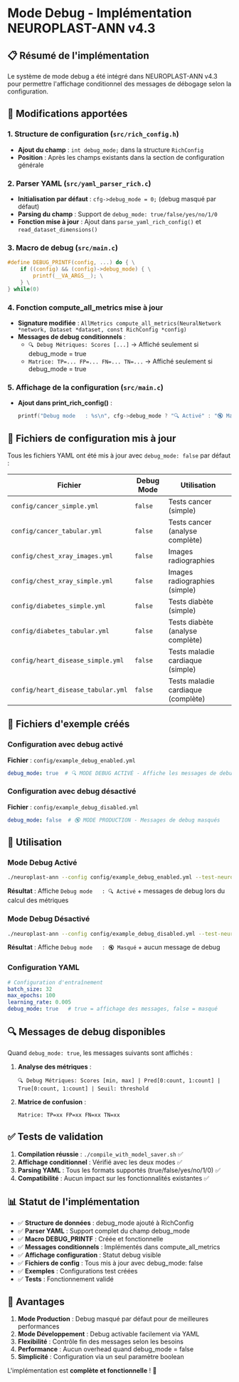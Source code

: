 # Mode Debug - Implémentation NEUROPLAST-ANN v4.3

## 📋 Résumé de l'implémentation

Le système de mode debug a été intégré dans NEUROPLAST-ANN v4.3 pour permettre l'affichage conditionnel des messages de débogage selon la configuration.

## 🔧 Modifications apportées

### 1. Structure de configuration (`src/rich_config.h`)
- **Ajout du champ** : `int debug_mode;` dans la structure `RichConfig`
- **Position** : Après les champs existants dans la section de configuration générale

### 2. Parser YAML (`src/yaml_parser_rich.c`)
- **Initialisation par défaut** : `cfg->debug_mode = 0;` (debug masqué par défaut)
- **Parsing du champ** : Support de `debug_mode: true/false/yes/no/1/0`
- **Fonction mise à jour** : Ajout dans `parse_yaml_rich_config()` et `read_dataset_dimensions()`

### 3. Macro de debug (`src/main.c`)
```c
#define DEBUG_PRINTF(config, ...) do { \
    if ((config) && (config)->debug_mode) { \
        printf(__VA_ARGS__); \
    } \
} while(0)
```

### 4. Fonction compute_all_metrics mise à jour
- **Signature modifiée** : `AllMetrics compute_all_metrics(NeuralNetwork *network, Dataset *dataset, const RichConfig *config)`
- **Messages de debug conditionnels** :
  - `🔍 Debug Métriques: Scores [...]` → Affiché seulement si debug_mode = true
  - `Matrice: TP=... FP=... FN=... TN=...` → Affiché seulement si debug_mode = true

### 5. Affichage de la configuration (`src/main.c`)
- **Ajout dans print_rich_config()** :
  ```c
  printf("Debug mode   : %s\n", cfg->debug_mode ? "🔍 Activé" : "🔇 Masqué");
  ```

## 📁 Fichiers de configuration mis à jour

Tous les fichiers YAML ont été mis à jour avec `debug_mode: false` par défaut :

| Fichier | Debug Mode | Utilisation |
|---------|------------|-------------|
| `config/cancer_simple.yml` | `false` | Tests cancer (simple) |
| `config/cancer_tabular.yml` | `false` | Tests cancer (analyse complète) |
| `config/chest_xray_images.yml` | `false` | Images radiographies |
| `config/chest_xray_simple.yml` | `false` | Images radiographies (simple) |
| `config/diabetes_simple.yml` | `false` | Tests diabète (simple) |
| `config/diabetes_tabular.yml` | `false` | Tests diabète (analyse complète) |
| `config/heart_disease_simple.yml` | `false` | Tests maladie cardiaque (simple) |
| `config/heart_disease_tabular.yml` | `false` | Tests maladie cardiaque (complète) |

## 📝 Fichiers d'exemple créés

### Configuration avec debug activé
**Fichier** : `config/example_debug_enabled.yml`
```yaml
debug_mode: true  # 🔍 MODE DEBUG ACTIVÉ - Affiche les messages de debug
```

### Configuration avec debug désactivé
**Fichier** : `config/example_debug_disabled.yml`
```yaml
debug_mode: false  # 🔇 MODE PRODUCTION - Messages de debug masqués
```

## 🎯 Utilisation

### Mode Debug Activé
```bash
./neuroplast-ann --config config/example_debug_enabled.yml --test-neuroplast-methods
```
**Résultat** : Affiche `Debug mode   : 🔍 Activé` + messages de debug lors du calcul des métriques

### Mode Debug Désactivé
```bash
./neuroplast-ann --config config/example_debug_disabled.yml --test-neuroplast-methods
```
**Résultat** : Affiche `Debug mode   : 🔇 Masqué` + aucun message de debug

### Configuration YAML
```yaml
# Configuration d'entraînement
batch_size: 32
max_epochs: 100
learning_rate: 0.005
debug_mode: true   # true = affichage des messages, false = masqué
```

## 🔍 Messages de debug disponibles

Quand `debug_mode: true`, les messages suivants sont affichés :

1. **Analyse des métriques** :
   ```
   🔍 Debug Métriques: Scores [min, max] | Pred[0:count, 1:count] | True[0:count, 1:count] | Seuil: threshold
   ```

2. **Matrice de confusion** :
   ```
   Matrice: TP=xx FP=xx FN=xx TN=xx
   ```

## ✅ Tests de validation

1. **Compilation réussie** : `./compile_with_model_saver.sh` ✅
2. **Affichage conditionnel** : Vérifié avec les deux modes ✅
3. **Parsing YAML** : Tous les formats supportés (true/false/yes/no/1/0) ✅
4. **Compatibilité** : Aucun impact sur les fonctionnalités existantes ✅

## 📊 Statut de l'implémentation

- ✅ **Structure de données** : debug_mode ajouté à RichConfig
- ✅ **Parser YAML** : Support complet du champ debug_mode
- ✅ **Macro DEBUG_PRINTF** : Créée et fonctionnelle
- ✅ **Messages conditionnels** : Implémentés dans compute_all_metrics
- ✅ **Affichage configuration** : Statut debug visible
- ✅ **Fichiers de config** : Tous mis à jour avec debug_mode: false
- ✅ **Exemples** : Configurations test créées
- ✅ **Tests** : Fonctionnement validé

## 🎯 Avantages

1. **Mode Production** : Debug masqué par défaut pour de meilleures performances
2. **Mode Développement** : Debug activable facilement via YAML
3. **Flexibilité** : Contrôle fin des messages selon les besoins
4. **Performance** : Aucun overhead quand debug_mode = false
5. **Simplicité** : Configuration via un seul paramètre boolean

L'implémentation est **complète et fonctionnelle** ! 🎉 